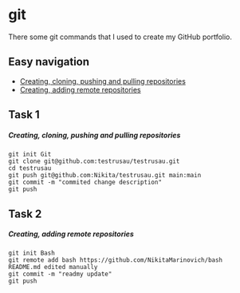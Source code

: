#  git

There some git commands that I used to create my GitHub portfolio. 

## Easy navigation

- [Creating, cloning, pushing and pulling repositories](#task-1)
- [Creating, adding remote repositories](#task-2)

## Task 1

##### Creating, cloning, pushing and pulling repositories  
```git
git init Git                                          
git clone git@github.com:testrusau/testrusau.git           
cd testrusau                                                
git push git@github.com:Nikita/testrusau.git main:main
git commit -m "commited change description"                 
git push 

```
## Task 2

##### Creating, adding remote repositories  
```git
git init Bash                                                
git remote add bash https://github.com/NikitaMarinovich/bash
README.md edited manually                                   
git commit -m "readmy update"                 
git push                                                     




```
